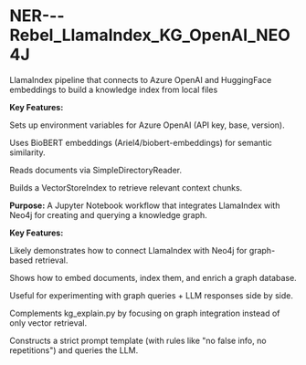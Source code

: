 # NER---Rebel_LlamaIndex_KG_OpenAI_NEO4J
LlamaIndex pipeline that connects to Azure OpenAI and HuggingFace embeddings to build a knowledge index from local files

**Key Features:**

Sets up environment variables for Azure OpenAI (API key, base, version).

Uses BioBERT embeddings (Ariel4/biobert-embeddings) for semantic similarity.

Reads documents via SimpleDirectoryReader.

Builds a VectorStoreIndex to retrieve relevant context chunks.

**Purpose:**
A Jupyter Notebook workflow that integrates LlamaIndex with Neo4j for creating and querying a knowledge graph.

**Key Features:**

Likely demonstrates how to connect LlamaIndex with Neo4j for graph-based retrieval.

Shows how to embed documents, index them, and enrich a graph database.

Useful for experimenting with graph queries + LLM responses side by side.

Complements kg_explain.py by focusing on graph integration instead of only vector retrieval.

Constructs a strict prompt template (with rules like "no false info, no repetitions") and queries the LLM.
